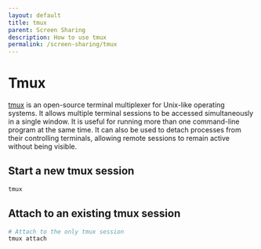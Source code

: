 ```yaml
---
layout: default
title: tmux
parent: Screen Sharing
description: How to use tmux
permalink: /screen-sharing/tmux
---
```


# Tmux
[tmux](https://github.com/tmux/tmux) is an open-source terminal multiplexer for Unix-like operating systems. It allows multiple terminal sessions to be accessed simultaneously in a single window. It is useful for running more than one command-line program at the same time. It can also be used to detach processes from their controlling terminals, allowing remote sessions to remain active without being visible.

## Start a new tmux session

```bash
tmux
```

## Attach to an existing tmux session

```bash
# Attach to the only tmux session
tmux attach
```
